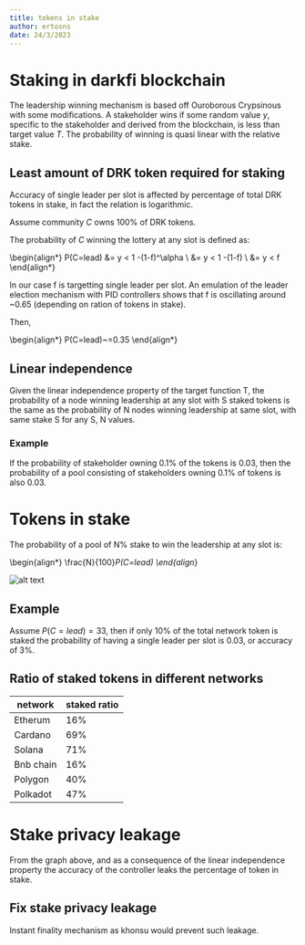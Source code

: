 ```yaml
---
title: tokens in stake
author: ertosns
date: 24/3/2023
---
```


# Staking in darkfi blockchain

The leadership winning mechanism is based off Ouroborous Crypsinous
with some modifications. A stakeholder wins if some random value $y$,
specific to the stakeholder and derived from the blockchain, is less
than target value $T$. The probability of winning is quasi linear with
the relative stake.

## Least amount of DRK token required for staking

Accuracy of single leader per slot is affected by percentage of total
DRK tokens in stake, in fact the relation is logarithmic.

Assume community $C$ owns 100% of DRK tokens.

The probability of $C$ winning the lottery at any slot is defined as:

\begin{align*}
P(C=lead) &= y < 1 -(1-f)^\alpha \\
          &= y < 1 -(1-f) \\
          &= y < f
\end{align*}

In our case f is targetting single leader per slot. An emulation of
the leader election mechanism with PID controllers shows that f is
oscillating around ~0.65 (depending on ration of tokens in stake).

Then,

\begin{align*}
P(C=lead)~=0.35
\end{align*}

## Linear independence

Given the linear independence property of the target function T, the
probability of a node winning leadership at any slot with S staked tokens
is the same as the probability of N nodes winning leadership at same slot,
with same stake S for any S, N values.

### Example

If the probability of stakeholder owning 0.1% of the tokens is 0.03,
then the probability of a pool consisting of stakeholders owning 0.1%
of tokens is also 0.03.

# Tokens in stake

The probability of a pool of N% stake to win the leadership at any slot is:

\begin{align*}
\frac{N}{100}*P(C=lead)
\end{align*}


![alt text](https://codeberg.org/darkrenaissance/darkfi/src/branch/master/script/research/lotterysim/reports/stake.png?raw=true)

## Example

Assume $P(C=lead)=33%$, then if only 10% of the total network token
is staked the probability of having a single leader per slot is 0.03,
or accuracy of 3%.

## Ratio of staked tokens in different networks

| network    | staked ratio |
-------------|---------------
| Etherum    |   16%        |
| Cardano    |   69%        |
| Solana     |   71%        |
| Bnb chain  |   16%        |
| Polygon    |   40%        |
| Polkadot   |   47%        |

# Stake privacy leakage
From the graph above, and as a consequence of the linear independence
property the accuracy of the controller leaks the percentage of token
in stake.

## Fix stake privacy leakage
Instant finality mechanism as khonsu would prevent such leakage.

<!-- Auto-update: 2025-10-06T13:47:25.465513 -->

